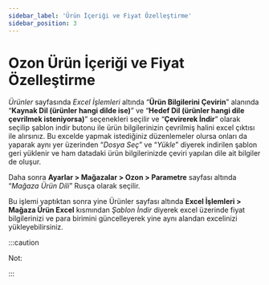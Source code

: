 ```yaml
---
sidebar_label: 'Ürün İçeriği ve Fiyat Özelleştirme'
sidebar_position: 3
---
```



# Ozon Ürün İçeriği ve Fiyat Özelleştirme 

*Ürünler* sayfasında *Excel İşlemleri* altında “**Ürün Bilgilerini Çevirin**” alanında “**Kaynak Dil (ürünler hangi dilde ise)**” ve “**Hedef Dil (ürünler hangi dile çevrilmek isteniyorsa)**” seçenekleri seçilir ve “**Çevirerek İndir**” olarak seçilip şablon indir butonu ile ürün bilgilerinizin çevrilmiş halini excel çıktısı ile alırsınız. Bu excelde yapmak istediğiniz düzenlemeler olursa onları da yaparak aynı yer üzerinden “*Dosya Seç*” ve “*Yükle*” diyerek indirilen şablon geri yüklenir ve ham datadaki ürün bilgilerinizde çeviri yapılan dile ait bilgiler de oluşur. 

Daha sonra **Ayarlar > Mağazalar > Ozon > Parametre** sayfası altında “*Mağaza Ürün Dili*” Rusça olarak seçilir. 

Bu işlemi yaptıktan sonra yine Ürünler sayfası altında **Excel İşlemleri > Mağaza Ürün Excel** kısmından *Şablon İndir* diyerek excel üzerinde fiyat bilgilerinizi ve para birimini güncelleyerek yine aynı alandan excelinizi yükleyebilirsiniz. 



:::caution

Not: 


:::
